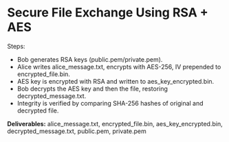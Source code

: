 # Secure File Exchange Using RSA + AES

Steps:
- Bob generates RSA keys (public.pem/private.pem).
- Alice writes alice_message.txt, encrypts with AES-256, IV prepended to encrypted_file.bin.
- AES key is encrypted with RSA and written to aes_key_encrypted.bin.
- Bob decrypts the AES key and then the file, restoring decrypted_message.txt.
- Integrity is verified by comparing SHA-256 hashes of original and decrypted file.

**Deliverables:** alice_message.txt, encrypted_file.bin, aes_key_encrypted.bin, decrypted_message.txt, public.pem, private.pem
